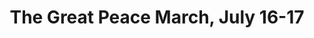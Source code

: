 ---
layout: collection
title: "The Great Peace March, July 16-17"
dc_keyword: "Anti-Nuclear Movement"
dc_creator: "The Great Peace March"
dc_publisher: "Swarthmore College Peace Collection"
dc_date: "1987 (July 16-19)"
dc_format: "celluloid pinback button"
dc_description: "ear of corn"
dc_identifier: "spcbuttn00002"
dc_language: "english"
contentdm:
  id: 395
---